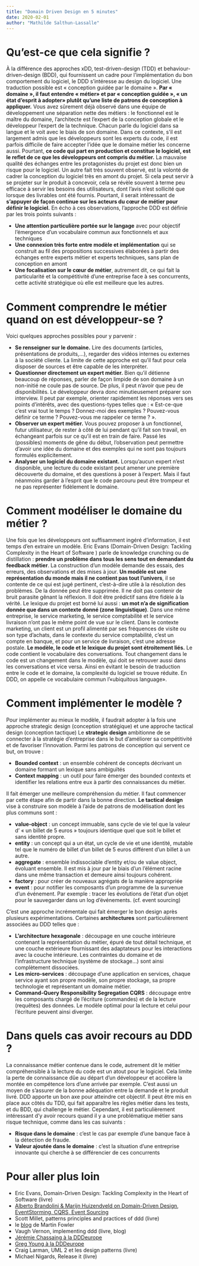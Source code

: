 ```yaml
---
title: "Domain Driven Design en 5 minutes"
date: 2020-02-01
author: "Mathilde Salthun-Lassalle"
---
```


# Qu’est-ce que cela signifie ?

À la différence des approches xDD,  test-driven-design (TDD) et behaviour-driven-design (BDD), qui fournissent un cadre pour l’implémentation du bon comportement du logiciel, le DDD s’intéresse au design du logiciel. Une traduction possible est « conception guidée par le domaine ». **Par « domaine », il faut entendre « métier» et par « conception guidée », « un état d’esprit à adopter» plutôt qu’une liste de patrons de conception à appliquer.**
Vous avez sûrement déjà observé dans une équipe de développement une séparation nette des métiers : le fonctionnel est le maître du domaine, l’architecte est l’expert de la conception globale et le développeur l’expert de la technique. Chacun parle du logiciel dans sa langue et le voit avec le biais de son domaine. Dans ce contexte, s’il est largement admis que les développeurs sont les experts du code, il est parfois difficile de faire accepter l’idée que le domaine métier les concerne aussi. Pourtant, **ce code qui part en production et constitue le logiciel, est le reflet de ce que les développeurs ont compris du métier.** La mauvaise qualité des échanges entre les protagonistes du projet est donc bien un risque pour le logiciel. Un autre fait très souvent observé, est la volonté de cadrer la conception du logiciel très en amont du projet. Si cela peut servir à se projeter sur le produit à concevoir, cela se révèle souvent à terme peu efficace à servir les besoins des utilisateurs, dont l’avis n’est sollicité que lorsque des livrables ont été fournis.  Pourtant, il serait intéressant de **s’appuyer de façon continue sur les acteurs du cœur de métier pour définir le logiciel.** En écho à ces observations, l’approche DDD est définie par les trois points suivants :


* **Une attention particulière portée sur le langage** avec pour objectif l’émergence d’un vocabulaire commun aux fonctionnels et aux techniques
* **Une connexion très forte entre modèle et implémentation** qui se construit au fil des propositions successives élaborées à partir des échanges entre experts métier et experts techniques,  sans plan de conception en amont
* **Une focalisation sur le cœur de métier**, autrement dit, ce qui fait la particularité et la compétitivité d’une entreprise face à ses concurrents, cette activité stratégique où elle est meilleure que les autres.


# Comment comprendre le métier quand on est développeur-se ?

Voici quelques approches possibles pour y parvenir :

* **Se renseigner sur le domaine.** Lire des documents (articles, présentations de produits,…), regarder des vidéos internes ou externes à la société cliente. La limite de cette approche est qu’il faut pour cela disposer de sources et être capable de les interpréter.
* **Questionner directement un expert métier.** Bien qu’il détienne beaucoup de réponses, parler de façon limpide de son domaine à un non-initié ne coule pas de source. De plus, il peut n’avoir que peu de disponibilités. Le développeur devra donc minutieusement préparer son interview. Il peut par exemple, orienter rapidement les réponses vers ses points d’intérêts, avec des questions-types telles que : « Est-ce-que c’est vrai tout le temps ? Donnez-moi des exemples ? Pouvez-vous définir ce terme ? Pouvez-vous me rappeler ce terme ?  ».
* **Observer un expert métier.** Vous pouvez proposer à un fonctionnel, futur utilisateur, de rester à côté de lui pendant qu’il fait son travail, en échangeant parfois sur ce qu’il est en train de faire. Passé les (possibles) moments de gêne du début, l’observation peut permettre d’avoir une idée du domaine et des exemples qui ne sont pas toujours formulés explicitement.
* **Analyser un logiciel du domaine existant.** Lorsqu’aucun expert n’est disponible, une lecture du code existant peut amener une première découverte du domaine, et des questions à poser à l’expert. Mais il faut néanmoins garder à l’esprit que le code parcouru peut être trompeur et ne pas représenter fidèlement le domaine.

# Comment modéliser le domaine du métier ?

Une fois que les développeurs ont suffisamment ingéré d’information, il est temps d’en extraire un modèle. Eric Evans (Domain-Driven Design: Tackling Complexity in the Heart of Software ) parle de knowledge crunching ou de distillation : **prendre un problème dans tous les sens tout en demandant du feedback métier**. La construction d’un modèle demande des essais, des erreurs, des observations et des mises à jour. **Un modèle est une représentation du monde mais il ne contient pas tout l’univers**, il se contente de ce qui est jugé pertinent, c’est-à-dire utile à la résolution des problèmes. De la donnée peut être supprimée. Il ne doit pas contenir de bruit parasite gênant la réflexion. Il doit être prédictif sans être fidèle à la vérité. Le lexique du projet est borné lui aussi : **un mot n’a de signification donnée que dans un contexte donné (zone linguistique)**. Dans une même entreprise, le service marketing, le service comptabilité et le service livraison n’ont pas le même point de vue sur le client. Dans le contexte marketing, un client est un profil alimenté par ses fréquences de visite ou son type d’achats, dans le contexte du service comptabilité, c’est un compte en banque, et pour un service de livraison, c’est une adresse postale. **Le modèle, le code et le lexique du projet sont étroitement liés.** Le code contient le vocabulaire des conversations. Tout changement dans le code est un changement dans le modèle, qui doit se retrouver aussi dans les conversations et vice versa. Ainsi en évitant le besoin de traduction entre le code et le domaine, la complexité du logiciel se trouve réduite. En DDD, on appelle ce vocabulaire commun l’«ubiquitous language».

# Comment implémenter le modèle ?

Pour implémenter au mieux le modèle, il faudrait adopter à la fois une approche strategic design (conception stratégique) et une approche tactical design (conception tactique)  Le **strategic design** ambitionne de se connecter à la stratégie d’entreprise dans le but d’améliorer sa compétitivité et de favoriser l’innovation. Parmi les patrons de conception qui servent ce but, on trouve :

* **Bounded context** : un ensemble cohérent de concepts décrivant un domaine formant un lexique sans ambiguïtés
* **Context mapping** : un outil pour faire émerger des bounded contexts et identifier les relations entre eux à partir des connaissances du métier.

Il fait émerger une meilleure compréhension du métier. Il faut commencer par cette étape afin de partir dans la bonne direction. **Le tactical design** vise à construire son modèle à l’aide de patrons de modélisation dont les plus communs sont :

* **value-object** : un concept immuable, sans cycle de vie tel que la valeur d’ « un billet de 5 euros » toujours identique quel que soit le billet et sans identité propre.
* **entity** : un concept qui a un état, un cycle de vie et une identité, mutable tel que le numéro de billet d’un billet de 5 euros différent d’un billet à un autre.
* **aggregate** : ensemble indissociable d’entity et/ou de value object, évoluant ensemble. Il est mis à jour par le biais d’un l’élément racine dans une même transaction et demeure ainsi toujours cohérent.
* **factory** : pour créer de nouveaux agrégats de la manière appropriée
* **event** : pour notifier les composants d’un programme de la survenue d’un événement. Par exemple : tracer les évolutions de l’état d’un objet pour le sauvegarder dans un log d’événements. (cf. event sourcing)

C’est une approche incrémentale qui fait émerger le bon design après plusieurs expérimentations. Certaines **architectures** sont particulièrement associées au DDD telles que :

* **L’architecture hexagonale** : découpage en une couche intérieure contenant la représentation du métier, épuré de tout détail technique,  et une couche extérieure fournissant des adaptateurs pour les interactions avec la couche intérieure. Les contraintes du domaine et de l’infrastructure technique (système de stockage…) sont ainsi complètement dissociées.
* **Les micro-services** : découpage d’une application en services, chaque service ayant son propre modèle, son propre stockage, sa propre technologie et représentant un domaine métier.
* **Command-Query Responsibility Segregation CQRS** : découpage entre les composants chargé de l’écriture (commandes) et de la lecture (requêtes) des données. Le modèle optimal pour la lecture et celui pour l’écriture peuvent ainsi diverger.

# Dans quels cas avoir recours au DDD ?

La connaissance métier  contenue dans le code, autrement dit  le métier compréhensible à la lecture du code est un atout pour le logiciel. Cela limite la perte de connaissance dûe au départ d’un développeur et accélère la montée en compétence lors d’une arrivée par exemple. C’est aussi un moyen de s’assurer de la bonne adéquation entre la demande et le produit livré. DDD apporte un bon axe pour atteindre cet objectif. Il peut être mis en place aux côtés du TDD, qui  fait apparaître les règles métier dans les tests, et du BDD, qui challenge le métier. Cependant, il est particulièrement intéressant d’y avoir recours quand il y a une problématique métier sans risque technique, comme dans les cas suivants :

* **Risque dans le domaine** : c’est le cas par exemple d’une banque face à la détection de fraude.
* **Valeur ajoutée dans le domaine** : c’est la situation d’une entreprise innovante qui cherche à se différencier de ces concurrents

# Pour aller plus loin

* Eric Evans, Domain-Driven Design: Tackling Complexity in the Heart of Software (livre)
* [Alberto Brandolini & Marijn Huizendveld on Domain-Driven Design, EventStorming, CQRS, Event Sourcing](https://www.youtube.com/watch?v=ctedvrEXbWY)
* Scott Millet, patterns principles and practices of ddd (livre)
* le [blog](https://martinfowler.com/tags/domain%20driven%20design.html) de Martin Fowler 
* Vaugh Vernon, implementing ddd (livre, blog)
* [Jérémie Chassaing à la DDDeurope](https://2017.dddeurope.com/speakers/jeremie-chassaing/)
* [Greg Young à la DDDeurope](https://2017.dddeurope.com/speakers/greg-young/)
* Craig Larman, UML 2 et les design patterns (livre)
* Michael Nigards, Release it (livre)

 
